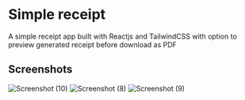 # Simple receipt
A simple receipt app built with Reactjs and TailwindCSS with option to preview generated receipt before download as PDF

## Screenshots
![Screenshot (10)](https://github.com/tttooii/simple-receipt/assets/19700222/0456f63c-4607-4534-b0fd-6d5b3077af4d)
![Screenshot (8)](https://github.com/tttooii/simple-receipt/assets/19700222/1fc6eaf8-b62f-4161-ac39-5f89e2f70004)
![Screenshot (9)](https://github.com/tttooii/simple-receipt/assets/19700222/bbfad818-96f1-4b78-afa8-e68268273d95)
